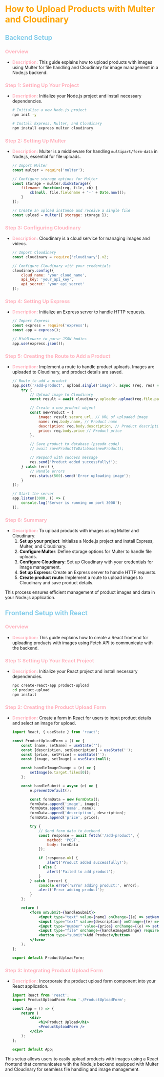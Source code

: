 # **<span style="color: orange;">How to Upload Products with Multer and Cloudinary</span>**

## **<font color="skyblue">Backend Setup</font>**

### **<span style="color: LightPink;">Overview</span>**
- **<span style="color: LightPink;">Description:</span>** This guide explains how to upload products with images using Multer for file handling and Cloudinary for image management in a Node.js backend.

### **<span style="color: LightPink;">Step 1: Setting Up Your Project</span>**
- **<span style="color: LightPink;">Description:</span>** Initialize your Node.js project and install necessary dependencies.

    ```sh
    # Initialize a new Node.js project
    npm init -y

    # Install Express, Multer, and Cloudinary
    npm install express multer cloudinary
    ```

### **<span style="color: LightPink;">Step 2: Setting Up Multer</span>**
- **<span style="color: LightPink;">Description:</span>** Multer is a middleware for handling `multipart/form-data` in Node.js, essential for file uploads.

    ```js
    // Import Multer
    const multer = require('multer');

    // Configure storage options for Multer
    const storage = multer.diskStorage({
        filename: function(req, file, cb) {
            cb(null, file.fieldname + '-' + Date.now());
        }
    });

    // Create an upload instance and receive a single file
    const upload = multer({ storage: storage });
    ```

### **<span style="color: LightPink;">Step 3: Configuring Cloudinary</span>**
- **<span style="color: LightPink;">Description:</span>** Cloudinary is a cloud service for managing images and videos.

    ```js
    // Import Cloudinary
    const cloudinary = require('cloudinary').v2;

    // Configure Cloudinary with your credentials
    cloudinary.config({
        cloud_name: 'your_cloud_name',
        api_key: 'your_api_key',
        api_secret: 'your_api_secret'
    });
    ```

### **<span style="color: LightPink;">Step 4: Setting Up Express</span>**
- **<span style="color: LightPink;">Description:</span>** Initialize an Express server to handle HTTP requests.

    ```js
    // Import Express
    const express = require('express');
    const app = express();

    // Middleware to parse JSON bodies
    app.use(express.json());
    ```

### **<span style="color: LightPink;">Step 5: Creating the Route to Add a Product</span>**
- **<span style="color: LightPink;">Description:</span>** Implement a route to handle product uploads. Images are uploaded to Cloudinary, and product details are saved.

    ```js
    // Route to add a product
    app.post('/add-product', upload.single('image'), async (req, res) => {
        try {
            // Upload image to Cloudinary
            const result = await cloudinary.uploader.upload(req.file.path);

            // Create a new product object
            const newProduct = {
                image: result.secure_url, // URL of uploaded image
                name: req.body.name, // Product name
                description: req.body.description, // Product description
                price: req.body.price // Product price
            };

            // Save product to database (pseudo code)
            // await saveProductToDatabase(newProduct);

            // Respond with success message
            res.send('Product added successfully!');
        } catch (err) {
            // Handle errors
            res.status(500).send('Error uploading image');
        }
    });

    // Start the server
    app.listen(3000, () => {
        console.log('Server is running on port 3000');
    });
    ```

### **<span style="color: LightPink;">Step 6: Summary</span>**
- **<span style="color: LightPink;">Description:</span>** To upload products with images using Multer and Cloudinary:
    1. **Set up your project**: Initialize a Node.js project and install Express, Multer, and Cloudinary.
    2. **Configure Multer**: Define storage options for Multer to handle file uploads.
    3. **Configure Cloudinary**: Set up Cloudinary with your credentials for image management.
    4. **Set up Express**: Create an Express server to handle HTTP requests.
    5. **Create product route**: Implement a route to upload images to Cloudinary and save product details.
    
This process ensures efficient management of product images and data in your Node.js application.

## **<font color="skyblue">Frontend Setup with React</font>**
### **<span style="color: LightPink;">Overview</span>**
- **<span style="color: LightPink;">Description:</span>** This guide explains how to create a React frontend for uploading products with images using Fetch API to communicate with the backend.

### **<span style="color: LightPink;">Step 1: Setting Up Your React Project</span>**
- **<span style="color: LightPink;">Description:</span>** Initialize your React project and install necessary dependencies.

    ```sh
    npx create-react-app product-upload
    cd product-upload
    npm install
    ```
### **<span style="color: LightPink;">Step 2: Creating the Product Upload Form</span>**
- **<span style="color: LightPink;">Description:</span>** Create a form in React for users to input product details and select an image for upload.

    ```jsx
    import React, { useState } from 'react';

    const ProductUploadForm = () => {
        const [name, setName] = useState('');
        const [description, setDescription] = useState('');
        const [price, setPrice] = useState('');
        const [image, setImage] = useState(null);

        const handleImageChange = (e) => {
            setImage(e.target.files[0]);
        };

        const handleSubmit = async (e) => {
            e.preventDefault();

            const formData = new FormData();
            formData.append('image', image);
            formData.append('name', name);
            formData.append('description', description);
            formData.append('price', price);

            try {
                // Send form data to backend
                const response = await fetch('/add-product', {
                    method: 'POST',
                    body: formData
                });

                if (response.ok) {
                    alert('Product added successfully!');
                } else {
                    alert('Failed to add product');
                }
            } catch (error) {
                console.error('Error adding product:', error);
                alert('Error adding product');
            }
        };

        return (
            <form onSubmit={handleSubmit}>
                <input type="text" value={name} onChange={(e) => setName(e.target.value)} placeholder="Product Name" required />
                <input type="text" value={description} onChange={(e) => setDescription(e.target.value)} placeholder="Product Description" required />
                <input type="number" value={price} onChange={(e) => setPrice(e.target.value)} placeholder="Product Price" required />
                <input type="file" onChange={handleImageChange} required />
                <button type="submit">Add Product</button>
            </form>
        );
    };

    export default ProductUploadForm;
    ```

### **<span style="color: LightPink;">Step 3: Integrating Product Upload Form</span>**
- **<span style="color: LightPink;">Description:</span>** Incorporate the product upload form component into your React application.

    ```jsx
    import React from 'react';
    import ProductUploadForm from './ProductUploadForm';

    const App = () => {
        return (
            <div>
                <h1>Product Upload</h1>
                <ProductUploadForm />
            </div>
        );
    };

    export default App;
    ```

This setup allows users to easily upload products with images using a React frontend that communicates with the Node.js backend equipped with Multer and Cloudinary for seamless file handling and image management.
